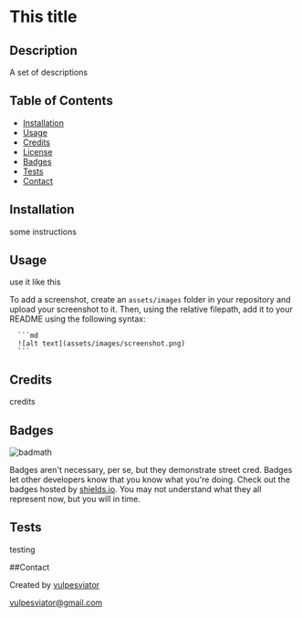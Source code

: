 # This title

  ## Description

  A set of descriptions

  ## Table of Contents 
  
  - [Installation](#installation)
  - [Usage](#usage)
  - [Credits](#credits)
  - [License](#license)
  - [Badges](#badges)
  - [Tests](#tests)
  - [Contact](#contact)

  ## Installation

  some instructions

  ## Usage

  use it like this

  To add a screenshot, create an `assets/images` folder in your repository and upload your screenshot to it. Then, using the relative filepath, add it to your README using the following syntax:

      ```md
      ![alt text](assets/images/screenshot.png)
      ```

  ## Credits

  credits

  

  ## Badges

  ![badmath](https://img.shields.io/github/languages/top/lernantino/badmath)

  Badges aren't necessary, per se, but they demonstrate street cred. Badges let other developers know that you know what you're doing. Check out the badges hosted by [shields.io](https://shields.io/). You may not understand what they all represent now, but you will in time.

  ## Tests

  testing

  ##Contact

  Created by [vulpesviator](http://github.com/vulpesviator)

  vulpesviator@gmail.com

